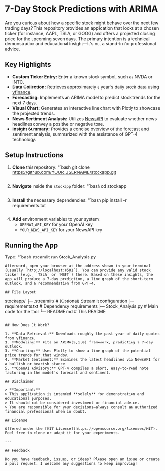 # 7-Day Stock Predictions with ARIMA

Are you curious about how a specific stock might behave over the next few trading days?
This repository provides an application that looks at a chosen ticker (for instance, AAPL, TSLA, or GOOG) and offers a projected closing price for the upcoming seven days.
The primary intention is a technical demonstration and educational insight—it's not a stand-in for professional advice.

## Key Highlights

- **Custom Ticker Entry:** Enter a known stock symbol, such as NVDA or INTC.
- **Data Collection:** Retrieves approximately a year's daily stock data using [yfinance](https://pypi.org/project/yfinance).
- **Forecasting:** Implements an ARIMA model to predict stock trends for the next 7 days.
- **Visual Chart:** Generates an interactive line chart with Plotly to showcase the projected trends.
- **News Sentiment Analysis:** Utilizes [NewsAPI](https://newsapi.org) to evaluate whether news headlines convey a positive or negative tone.
- **Insight Summary:** Provides a concise overview of the forecast and sentiment analysis, summarized with the assistance of GPT-4 technology.

## Setup Instructions

1. **Clone** this repository:
   "`bash
   git clone https://github.com/YOUR_USERNAME/stockapp.git
   ```
2. **Navigate** inside the `stockapp` folder:
   "`bash
   cd stockapp
   ```
3. **Install** the necessary dependencies:
   "`bash
   pip install -r requirements.txt
   ```
4. **Add** environment variables to your system:
   - `OPENAI_API_KEY` for your OpenAI key  
   - `YOUR_NEWS_API_KEY` for your NewsAPI key

## Running the App

Type:
"`bash
streamlit run Stock_Analysis.py
```
Afterward, open your browser at the address shown in your terminal (usually `http://localhost:8501`). You can provide any valid stock ticker (e.g., `TSLA` or `MSFT`) there. Based on these insights, the app will produce a 7-day prediction, a line graph of the short-term outlook, and a recommendation from GPT-4.

## File Layout

```
stockapp/
├─ .streamlit/         # (Optional) Streamlit configuration
├─ requirements.txt    # Dependency requirements
├─ Stock_Analysis.py   # Main code for the tool
└─ README.md           # This README
```

## How Does It Work?

1. **Data Retrieval:** Downloads roughly the past year of daily quotes from yfinance.  
2. **Modeling:** Fits an ARIMA(5,1,0) framework, predicting a 7-day outlook.  
3. **Charting:** Uses Plotly to show a line graph of the potential price trends for that window.  
4. **Market Sentiment:** Examines the latest headlines via NewsAPI for a bullish or bearish stance.  
5. **OpenAI Advisory:** GPT-4 compiles a short, easy-to-read note factoring in the model's forecast and sentiment.

## Disclaimer

> **Important:**  
> This application is intended **solely** for demonstration and educational purposes.  
> It should not be considered investment or financial advice.  
> You are responsible for your decisions—always consult an authorized financial professional when in doubt.

## License

Offered under the [MIT License](https://opensource.org/licenses/MIT). Feel free to clone or adapt it for your experiments.

---

## Feedback

Do you have feedback, issues, or ideas? Please open an issue or create a pull request. I welcome any suggestions to keep improving!
